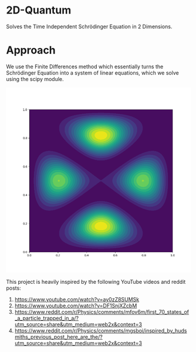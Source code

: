 # 2D-Quantum
Solves the Time Independent Schrödinger Equation in 2 Dimensions.

# Approach
We use the Finite Differences method which essentially turns the Schrödinger Equation into a system of linear equations, which we solve using the scipy module. 

![Probability Distribution of 4th Eigenfunction](https://github.com/KD2106/2D-Quantum/blob/main/Figure_1.png)

 This project is heavily inspired by the following YouTube videos and reddit posts:
1. https://www.youtube.com/watch?v=ay0zZ8SUMSk 
2. https://www.youtube.com/watch?v=DF1SnjXZcbM
1. https://www.reddit.com/r/Physics/comments/mfov6m/first_70_states_of_a_particle_trapped_in_a/?utm_source=share&utm_medium=web2x&context=3
2. https://www.reddit.com/r/Physics/comments/mgsboi/inspired_by_hudsmiths_previous_post_here_are_the/?utm_source=share&utm_medium=web2x&context=3


